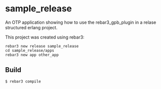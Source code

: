 sample_release
=====

An OTP application showing how to use the rebar3_gpb_plugin in a relase structured erlang project.

This project was created using rebar3:

	rebar3 new release sample_release
	cd sample_release/apps
	rebar3 new app other_app
	

Build
-----

    $ rebar3 compile
